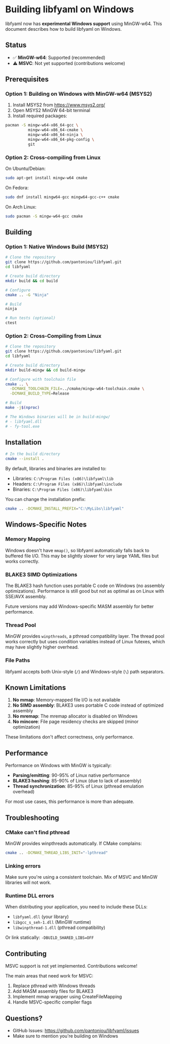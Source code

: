 # Building libfyaml on Windows

libfyaml now has **experimental Windows support** using MinGW-w64. This document describes how to build libfyaml on Windows.

## Status

- ✅ **MinGW-w64**: Supported (recommended)
- ⚠️ **MSVC**: Not yet supported (contributions welcome)

## Prerequisites

### Option 1: Building on Windows with MinGW-w64 (MSYS2)

1. Install MSYS2 from https://www.msys2.org/
2. Open MSYS2 MinGW 64-bit terminal
3. Install required packages:

```bash
pacman -S mingw-w64-x86_64-gcc \
          mingw-w64-x86_64-cmake \
          mingw-w64-x86_64-ninja \
          mingw-w64-x86_64-pkg-config \
          git
```

### Option 2: Cross-compiling from Linux

On Ubuntu/Debian:
```bash
sudo apt-get install mingw-w64 cmake
```

On Fedora:
```bash
sudo dnf install mingw64-gcc mingw64-gcc-c++ cmake
```

On Arch Linux:
```bash
sudo pacman -S mingw-w64-gcc cmake
```

## Building

### Option 1: Native Windows Build (MSYS2)

```bash
# Clone the repository
git clone https://github.com/pantoniou/libfyaml.git
cd libfyaml

# Create build directory
mkdir build && cd build

# Configure
cmake .. -G "Ninja"

# Build
ninja

# Run tests (optional)
ctest
```

### Option 2: Cross-Compiling from Linux

```bash
# Clone the repository
git clone https://github.com/pantoniou/libfyaml.git
cd libfyaml

# Create build directory
mkdir build-mingw && cd build-mingw

# Configure with toolchain file
cmake .. \
  -DCMAKE_TOOLCHAIN_FILE=../cmake/mingw-w64-toolchain.cmake \
  -DCMAKE_BUILD_TYPE=Release

# Build
make -j$(nproc)

# The Windows binaries will be in build-mingw/
# - libfyaml.dll
# - fy-tool.exe
```

## Installation

```bash
# In the build directory
cmake --install .
```

By default, libraries and binaries are installed to:
- Libraries: `C:\Program Files (x86)\libfyaml\lib`
- Headers: `C:\Program Files (x86)\libfyaml\include`
- Binaries: `C:\Program Files (x86)\libfyaml\bin`

You can change the installation prefix:
```bash
cmake .. -DCMAKE_INSTALL_PREFIX="C:\MyLibs\libfyaml"
```

## Windows-Specific Notes

### Memory Mapping

Windows doesn't have `mmap()`, so libfyaml automatically falls back to buffered file I/O. This may be slightly slower for very large YAML files but works correctly.

### BLAKE3 SIMD Optimizations

The BLAKE3 hash function uses portable C code on Windows (no assembly optimizations). Performance is still good but not as optimal as on Linux with SSE/AVX assembly.

Future versions may add Windows-specific MASM assembly for better performance.

### Thread Pool

MinGW provides `winpthreads`, a pthread compatibility layer. The thread pool works correctly but uses condition variables instead of Linux futexes, which may have slightly higher overhead.

### File Paths

libfyaml accepts both Unix-style (`/`) and Windows-style (`\`) path separators.

## Known Limitations

1. **No mmap**: Memory-mapped file I/O is not available
2. **No SIMD assembly**: BLAKE3 uses portable C code instead of optimized assembly
3. **No mremap**: The mremap allocator is disabled on Windows
4. **No mincore**: File page residency checks are skipped (minor optimization)

These limitations don't affect correctness, only performance.

## Performance

Performance on Windows with MinGW is typically:
- **Parsing/emitting**: 90-95% of Linux native performance
- **BLAKE3 hashing**: 85-90% of Linux (due to lack of assembly)
- **Thread synchronization**: 85-95% of Linux (pthread emulation overhead)

For most use cases, this performance is more than adequate.

## Troubleshooting

### CMake can't find pthread

MinGW provides winpthreads automatically. If CMake complains:
```bash
cmake .. -DCMAKE_THREAD_LIBS_INIT="-lpthread"
```

### Linking errors

Make sure you're using a consistent toolchain. Mix of MSVC and MinGW libraries will not work.

### Runtime DLL errors

When distributing your application, you need to include these DLLs:
- `libfyaml.dll` (your library)
- `libgcc_s_seh-1.dll` (MinGW runtime)
- `libwinpthread-1.dll` (pthread compatibility)

Or link statically: `-DBUILD_SHARED_LIBS=OFF`

## Contributing

MSVC support is not yet implemented. Contributions welcome!

The main areas that need work for MSVC:
1. Replace pthread with Windows threads
2. Add MASM assembly files for BLAKE3
3. Implement mmap wrapper using CreateFileMapping
4. Handle MSVC-specific compiler flags

## Questions?

- GitHub Issues: https://github.com/pantoniou/libfyaml/issues
- Make sure to mention you're building on Windows
